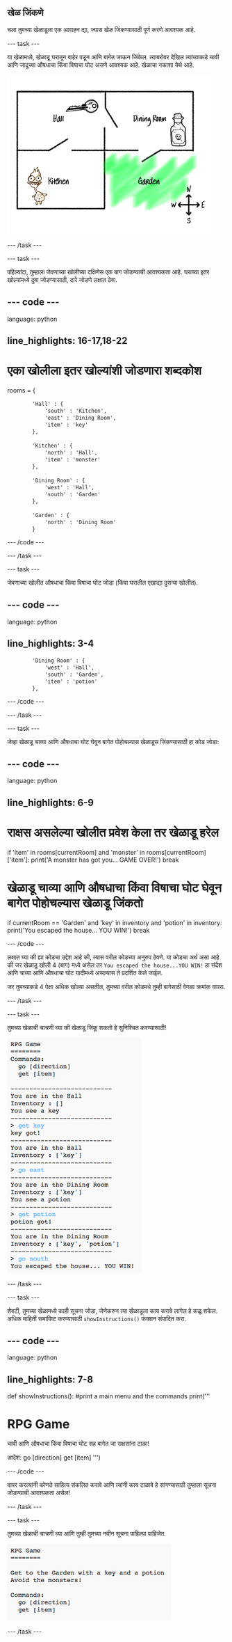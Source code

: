 ## खेळ जिंकणे

चला तुमच्या खेळाडूला एक आवाहन द्या, ज्यास खेळ जिंकण्यासाठी पूर्ण करणे आवश्यक आहे.

\--- task \---

या खेळामध्ये, खेळाडू घरातून बाहेर पडून आणि बागेत जाऊन जिंकेल. त्याबरोबर देखिल त्यांच्याकडे चावी आणि जादूच्या औषधाचा किंवा विषाचा घोट असणे आवश्यक आहे. खेळाचा नकाशा येथे आहे.

![screenshot](images/rpg-final-map.png)

\--- /task \---

\--- task \---

पहिल्यांदा, तुम्हाला जेवणाच्या खोलीच्या दक्षिणेस एक बाग जोडण्याची आवश्यकता आहे. घराच्या इतर खोल्यांमध्ये दुवा जोडण्यासाठी, दारे जोडणे लक्षात ठेवा.

## \--- code \---

language: python

## line_highlights: 16-17,18-22

# एका खोलीला इतर खोल्यांशी जोडणारा शब्दकोश

rooms = {

            'Hall' : {
                'south' : 'Kitchen',
                'east' : 'Dining Room',
                'item' : 'key'
            },
    
            'Kitchen' : {
                'north' : 'Hall',
                'item' : 'monster'
            },
    
            'Dining Room' : {
                'west' : 'Hall',
                'south' : 'Garden'
            },
    
            'Garden' : {
                'north' : 'Dining Room'
            }
    

\--- /code \---

\--- /task \---

\--- task \---

जेवणाच्या खोलीत औषधाचा किंवा विषाचा घोट जोडा (किंवा घरातील एखाद्या दुसऱ्या खोलीत).

## \--- code \---

language: python

## line_highlights: 3-4

            'Dining Room' : {
                'west' : 'Hall',
                'south' : 'Garden',
                'item' : 'potion'
            },
    

\--- /code \---

\--- /task \---

\--- task \---

जेव्हा खेळाडू चाव्या आणि औषधाचा घोट घेवून बागेत पोहोचल्यास खेळाडूस जिंकण्यासाठी हा कोड जोडा:

## \--- code \---

language: python

## line_highlights: 6-9

# राक्षस असलेल्या खोलीत प्रवेश केला तर खेळाडू हरेल

if 'item' in rooms\[currentRoom] and 'monster' in rooms[currentRoom\]\['item'\]: print('A monster has got you... GAME OVER!') break

# खेळाडू चाव्या आणि औषधाचा किंवा विषाचा घोट घेवून बागेत पोहोचल्यास खेळाडू जिंकतो

if currentRoom == 'Garden' and 'key' in inventory and 'potion' in inventory: print('You escaped the house... YOU WIN!') break

\--- /code \---

लक्षात घ्या की ह्या कोडचा उद्देश आहे की, त्यास वरील कोडच्या अनुरुप ठेवणे. या कोडचा अर्थ असा आहे की जर खेळाडू खोली 4 (बाग) मध्ये असेल तर `You escaped the house...YOU WIN!` हा संदेश आणि चाव्या आणि औषधाचा घोट यादीमध्ये असल्यास ते प्रदर्शित केले जाईल.

जर तुमच्याकडे 4 पेक्षा अधिक खोल्या असतील, तुमच्या वरील कोडमधे तुम्ही बागेसाठी वेगळा क्रमांक वापरा.

\--- /task \---

\--- task \---

तुमच्या खेळाची चाचणी घ्या की खेळाडू जिंकू शकतो हे सुनिश्चित करण्यासाठी!

![screenshot](images/rpg-win-test.png)

\--- /task \---

\--- task \---

शेवटी, तुमच्या खेळामध्ये काही सूचना जोडा, जेणेकरुन त्या खेळाडूला काय करावे लागेल हे कळू शकेल. अधिक माहिती समाविष्ट करण्यासाठी `showInstructions()` फंक्शन संपादित करा.

## \--- code \---

language: python

## line_highlights: 7-8

def showInstructions(): #print a main menu and the commands print('''

# RPG Game

चावी आणि औषधाचा किंवा विषाचा घोट सह बागेत जा राक्षसांना टाळा!

आदेश: go [direction] get [item] ''')

\--- /code \---

वापर करत्यांनी कोणते साहित्य संकलित करावे आणि त्यांनी काय टाळावे हे सांगण्यासाठी तुम्हाला सूचना जोडण्याची आवश्यकता असेल!

\--- /task \---

\--- task \---

तुमच्या खेळाची चाचणी घ्या आणि तुम्ही तुमच्या नवीन सूचना पाहिल्या पाहिजेत.

![screenshot](images/rpg-instructions-test.png)

\--- /task \---